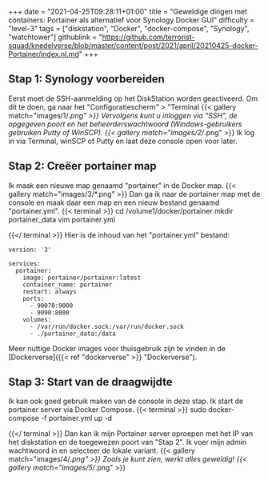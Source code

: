 +++
date = "2021-04-25T09:28:11+01:00"
title = "Geweldige dingen met containers: Portainer als alternatief voor Synology Docker GUI"
difficulty = "level-3"
tags = ["diskstation", "Docker", "docker-compose", "Synology", "watchtower"]
githublink = "https://github.com/terrorist-squad/knedelverse/blob/master/content/post/2021/april/20210425-docker-Portainer/index.nl.md"
+++

## Stap 1: Synology voorbereiden
Eerst moet de SSH-aanmelding op het DiskStation worden geactiveerd. Om dit te doen, ga naar het "Configuratiescherm" > "Terminal
{{< gallery match="images/1/*.png" >}}
Vervolgens kunt u inloggen via "SSH", de opgegeven poort en het beheerderswachtwoord (Windows-gebruikers gebruiken Putty of WinSCP).
{{< gallery match="images/2/*.png" >}}
Ik log in via Terminal, winSCP of Putty en laat deze console open voor later.
## Stap 2: Creëer portainer map
Ik maak een nieuwe map genaamd "portainer" in de Docker map.
{{< gallery match="images/3/*.png" >}}
Dan ga ik naar de portainer map met de console en maak daar een map en een nieuw bestand genaamd "portainer.yml".
{{< terminal >}}
cd /volume1/docker/portainer
mkdir portainer_data
vim portainer.yml

{{</ terminal >}}
Hier is de inhoud van het "portainer.yml" bestand:
```
version: '3'

services:
  portainer:
    image: portainer/portainer:latest
    container_name: portainer
    restart: always
    ports:
      - 90070:9000
      - 9090:8000
    volumes:
      - /var/run/docker.sock:/var/run/docker.sock
      - ./portainer_data:/data

```
Meer nuttige Docker images voor thuisgebruik zijn te vinden in de [Dockerverse]({{< ref "dockerverse" >}} "Dockerverse").
## Stap 3: Start van de draagwijdte
Ik kan ook goed gebruik maken van de console in deze stap. Ik start de portainer server via Docker Compose.
{{< terminal >}}
sudo docker-compose -f portainer.yml up -d

{{</ terminal >}}
Dan kan ik mijn Portainer server oproepen met het IP van het diskstation en de toegewezen poort van "Stap 2". Ik voer mijn admin wachtwoord in en selecteer de lokale variant.
{{< gallery match="images/4/*.png" >}}
Zoals je kunt zien, werkt alles geweldig!
{{< gallery match="images/5/*.png" >}}
